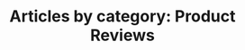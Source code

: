 ---
layout: blog_by_category
title: 'Articles by category: Product Reviews'
category: reviews
permalink: "/blog/category/reviews/"
image: /assets/images/photos/photo-10.jpg
tagline: "<br>Our Blog"
---